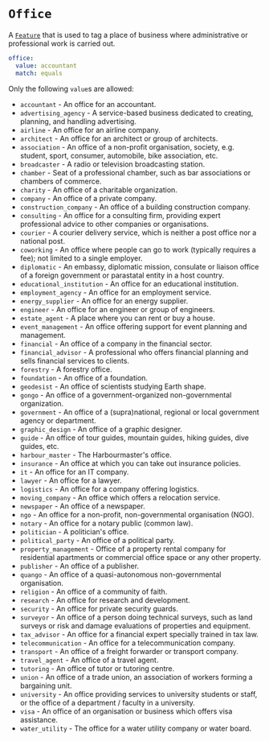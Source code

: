 # `Office`

A [`Feature`](../settings/feature.md) that is used to tag a place of business where administrative or professional work is carried out.

```yml
office:
  value: accountant
  match: equals
```

Only the following `value`s are allowed:

* `accountant` - An office for an accountant.
* `advertising_agency` - A service-based business dedicated to creating, planning, and handling advertising.
* `airline` - An office for an airline company.
* `architect` - An office for an architect or group of architects.
* `association` - An office of a non-profit organisation, society, e.g. student, sport, consumer, automobile, bike association, etc.
* `broadcaster` - A radio or television broadcasting station.
* `chamber` - Seat of a professional chamber, such as bar associations or chambers of commerce.
* `charity` - An office of a charitable organization.
* `company` - An office of a private company.
* `construction_company` - An office of a building construction company.
* `consulting` - An office for a consulting firm, providing expert professional advice to other companies or organisations.
* `courier` - A courier delivery service, which is neither a post office nor a national post.
* `coworking` - An office where people can go to work (typically requires a fee); not limited to a single employer.
* `diplomatic` - An embassy, diplomatic mission, consulate or liaison office of a foreign government or parastatal entity in a host country.
* `educational_institution` - An office for an educational institution.
* `employment_agency` - An office for an employment service.
* `energy_supplier` - An office for an energy supplier.
* `engineer` - An office for an engineer or group of engineers.
* `estate_agent` - A place where you can rent or buy a house.
* `event_management` - An office offering support for event planning and management.
* `financial` - An office of a company in the financial sector.
* `financial_advisor` - A professional who offers financial planning and sells financial services to clients.
* `forestry` - A forestry office.
* `foundation` - An office of a foundation.
* `geodesist` - An office of scientists studying Earth shape.
* `gongo` - An office of a government-organized non-governmental organization.
* `government` - An office of a (supra)national, regional or local government agency or department.
* `graphic_design` - An office of a graphic designer.
* `guide` - An office of tour guides, mountain guides, hiking guides, dive guides, etc.
* `harbour_master` - The Harbourmaster's office.
* `insurance` - An office at which you can take out insurance policies.
* `it` - An office for an IT company.
* `lawyer` - An office for a lawyer.
* `logistics` - An office for a company offering logistics.
* `moving_company` - An office which offers a relocation service.
* `newspaper` - An office of a newspaper.
* `ngo` - An office for a non-profit, non-governmental organisation (NGO).
* `notary` - An office for a notary public (common law).
* `politician` - A politician's office.
* `political_party` - An office of a political party.
* `property_management` - Office of a property rental company for residential apartments or commercial office space or any other property.
* `publisher` - An office of a publisher.
* `quango` - An office of a quasi-autonomous non-governmental organisation.
* `religion` - An office of a community of faith.
* `research` - An office for research and development.
* `security` - An office for private security guards.
* `surveyor` - An office of a person doing technical surveys, such as land surveys or risk and damage evaluations of properties and equipment.
* `tax_advisor` - An office for a financial expert specially trained in tax law.
* `telecommunication` - An office for a telecommunication company.
* `transport` - An office of a freight forwarder or transport company.
* `travel_agent` - An office of a travel agent.
* `tutoring` - An office of tutor or tutoring centre.
* `union` - An office of a trade union, an association of workers forming a bargaining unit.
* `university` - An office providing services to university students or staff, or the office of a department / faculty in a university.
* `visa` - An office of an organisation or business which offers visa assistance.
* `water_utility` - The office for a water utility company or water board.
